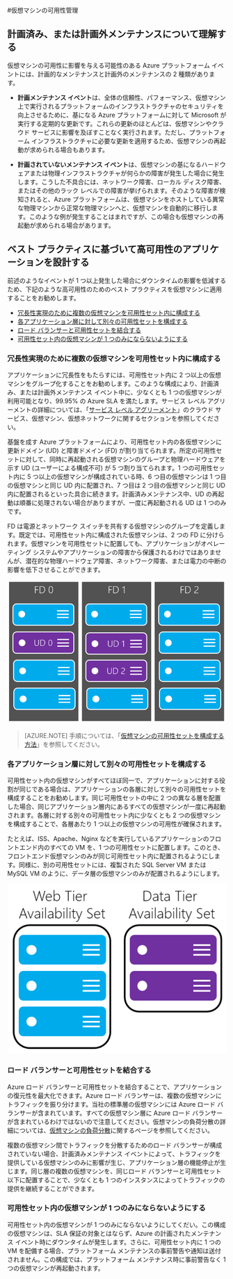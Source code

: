 ﻿<properties 
	pageTitle="仮想マシンの可用性管理 - Azure" 
	description="複数の仮想マシンを使って Azure アプリケーションの高い可用性を確保する方法について説明します。" 
	services="virtual-machines" 
	documentationCenter="" 
	authors="kenazk" 
	manager="timlt" 
	editor="tysonn"/>

<tags 
	ms.service="virtual-machines" 
	ms.workload="infrastructure-services" 
	ms.tgt_pltfrm="na" 
	ms.devlang="na" 
	ms.topic="article" 
	ms.date="11/26/2014" 
	ms.author="kenazk"/>

#仮想マシンの可用性管理

## 計画済み、または計画外メンテナンスについて理解する
仮想マシンの可用性に影響を与える可能性のある Azure プラットフォーム イベントには、計画的なメンテナンスと計画外のメンテナンスの 2 種類があります。

- **計画メンテナンス イベント**は、全体の信頼性、パフォーマンス、仮想マシン上で実行されるプラットフォームのインフラストラクチャのセキュリティを向上させるために、基になる Azure プラットフォームに対して Microsoft が実行する定期的な更新です。これらの更新のほとんどは、仮想マシンやクラウド サービスに影響を及ぼすことなく実行されます。ただし、プラットフォーム インフラストラクチャに必要な更新を適用するため、仮想マシンの再起動が求められる場合もあります。 

- **計画されていないメンテナンス イベント**は、仮想マシンの基になるハードウェアまたは物理インフラストラクチャが何らかの障害が発生した場合に発生します。こうした不具合には、ネットワーク障害、ローカル ディスク障害、またはその他のラック レベルでの障害が挙げられます。そのような障害が検知されると、Azure プラットフォームは、仮想マシンをホストしている異常な物理マシンから正常な物理マシンへと、仮想マシンを自動的に移行します。このような例が発生することはまれですが、この場合も仮想マシンの再起動が求められる場合があります。 

## ベスト プラクティスに基づいて高可用性のアプリケーションを設計する
前述のようなイベントが 1 つ以上発生した場合にダウンタイムの影響を低減するため、下記のような高可用性のためのベスト プラクティスを仮想マシンに適用することをお勧めします。

* [冗長性実現のために複数の仮想マシンを可用性セット内に構成する] 
* [各アプリケーション層に対して別々の可用性セットを構成する] 
* [ロード バランサーと可用性セットを結合する] 
* [可用性セット内の仮想マシンが 1 つのみにならないようにする] 

### 冗長性実現のために複数の仮想マシンを可用性セット内に構成する 
アプリケーションに冗長性をもたらすには、可用性セット内に 2 つ以上の仮想マシンをグループ化することをお勧めします。このような構成により、計画済み、または計画外メンテナンス イベント中に、少なくとも 1 つの仮想マシンが利用可能となり、99.95% の Azure SLA を満たします。サービス レベル アグリーメントの詳細については、「[サービス レベル アグリーメント](../../../support/legal/sla/)」のクラウド サービス、仮想マシン、仮想ネットワークに関するセクションを参照してください。 

基盤を成す Azure プラットフォームにより、可用性セット内の各仮想マシンに更新ドメイン (UD) と障害ドメイン (FD) が割り当てられます。所定の可用性セットに対して、同時に再起動される仮想マシンのグループと物理ハードウェアを示す UD (ユーザーによる構成不可) が 5 つ割り当てられます。1 つの可用性セット内に 5 つ以上の仮想マシンが構成されている時、6 つ目の仮想マシンは 1 つ目の仮想マシンと同じ UD 内に配置され、7 つ目は 2 つ目の仮想マシンと同じ UD 内に配置されるといった具合に続きます。計画済みメンテナンス中、UD の再起動は順番に処理されない場合がありますが、一度に再起動される UD は 1 つのみです。

FD は電源とネットワーク スイッチを共有する仮想マシンのグループを定義します。既定では、可用性セット内に構成された仮想マシンは、2 つの FD に分けられます。仮想マシンを可用性セットに配置しても、アプリケーションがオペレーティング システムやアプリケーションの障害から保護されるわけではありませんが、潜在的な物理ハードウェア障害、ネットワーク障害、または電力の中断の影響を低下させることができます。   

<!--Image reference-->
   ![UD FD configuration](./media/virtual-machines-manage-availability/ud-fd-configuration.png)

>[AZURE.NOTE] 手順については、「[仮想マシンの可用性セットを構成する方法][]」を参照してください。

### 各アプリケーション層に対して別々の可用性セットを構成する
可用性セット内の仮想マシンがすべてほぼ同一で、アプリケーションに対する役割が同じである場合は、アプリケーションの各層に対して別々の可用性セットを構成することをお勧めします。同じ可用性セットの中に 2 つの異なる層を配置した場合、同じアプリケーション層内にあるすべての仮想マシンが一度に再起動されます。各層に対する別々の可用性セット内に少なくとも 2 つの仮想マシンを構成することで、各層あたり 1 つ以上の仮想マシンの可用性が確保されます。   

たとえば、ISS、Apache、Nginx などを実行しているアプリケーションのフロントエンド内のすべての VM を、1 つの可用性セットに配置します。このとき、フロントエンド仮想マシンのみが同じ可用性セット内に配置されるようにします。同様に、別の可用性セットには、複製された SQL Server VM または MySQL VM のように、データ層の仮想マシンのみが配置されるようにします。

<!--Image reference-->
   ![Application tiers](./media/virtual-machines-manage-availability/application-tiers.png)

 
### ロード バランサーと可用性セットを結合する
Azure ロード バランサーと可用性セットを結合することで、アプリケーションの復元性を最大化できます。Azure ロード バランサーは、複数の仮想マシンにトラフィックを振り分けます。当社の標準層の仮想マシンには Azure ロード バランサーが含まれています。すべての仮想マシン層に Azure ロード バランサーが含まれているわけではないので注意してください。仮想マシンの負荷分散の詳細については、[仮想マシンの負荷分散](../load-balance-virtual-machines/)に関するページを参照してください。 

複数の仮想マシン間でトラフィックを分散するためのロード バランサーが構成されていない場合、計画済みメンテナンス イベントによって、トラフィックを提供している仮想マシンのみに影響が生じ、アプリケーション層の機能停止が生じます。同じ層の複数の仮想マシンを、同じロード バランサーと可用性セット以下に配置することで、少なくとも 1 つのインスタンスによってトラフィックの提供を継続することができます。 

### 可用性セット内の仮想マシンが 1 つのみにならないようにする
可用性セット内の仮想マシンが 1 つのみにならないようにしてくだい。この構成の仮想マシンは、SLA 保証の対象とはならず、Azure の計画されたメンテナンス イベント時にダウンタイムが発生します。さらに、可用性セット内に 1 つの VM を配備する場合、プラットフォーム メンテナンスの事前警告や通知は送付されません。この構成では、プラットフォーム メンテナンス時に事前警告なく 1 つの仮想マシンが再起動されます。

[冗長性実現のために複数の仮想マシンを可用性セット内に構成する]: #configure-multiple-virtual-machines-in-an-availability-set-for-redundancy 
[各アプリケーション層に対して別々の可用性セットを構成する]: #configure-each-application-tier-into-separate-availability-sets 
[ロード バランサーと可用性セットを結合する]: #combine-the-load-balancer-with-availability-sets 
[可用性セット内の仮想マシンが 1 つのみにならないようにする]: #avoid-single-instance-virtual-machines-in-availability-sets 

 
<!-- Link references -->
[仮想マシンの可用性セットを構成する方法]: ../virtual-machines-how-to-configure-availability



<!--HONumber=45--> 
